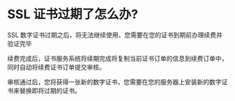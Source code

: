 

# SSL 证书过期了怎么办?

SSL 数字证书过期之后，将无法继续使用，您需要在您的证书到期前办理续费并验证完毕

续费完成后，证书服务系统将续期完成将复制当前证书订单的信息到续费订单中，同时自动将续费证书订单提交审核。

审核通过后，您将获得一张新的数字证书，您需要在您的服务器上安装新的数字证书来替换即将过期的证书。
